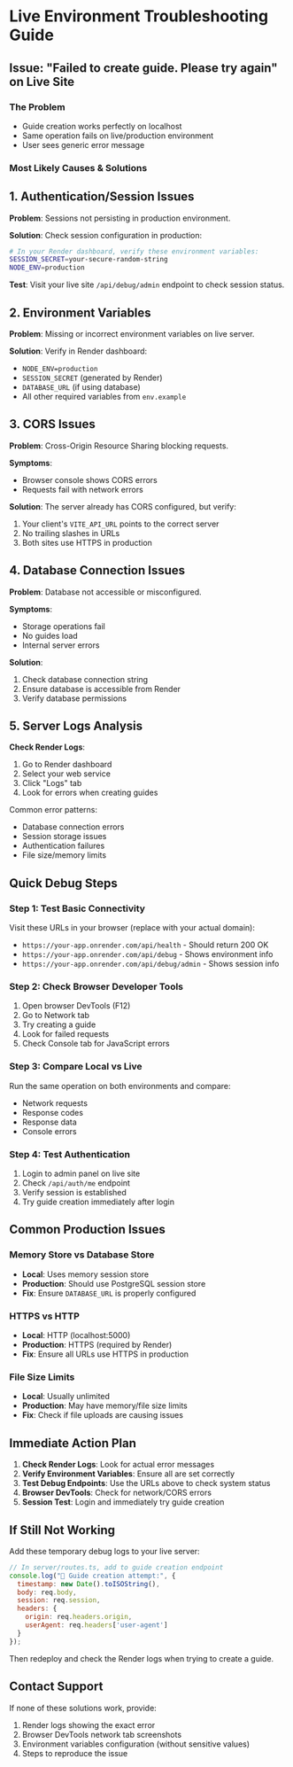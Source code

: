 # Live Environment Troubleshooting Guide

## Issue: "Failed to create guide. Please try again" on Live Site

### The Problem
- Guide creation works perfectly on localhost
- Same operation fails on live/production environment
- User sees generic error message

### Most Likely Causes & Solutions

## 1. Authentication/Session Issues

**Problem**: Sessions not persisting in production environment.

**Solution**: Check session configuration in production:

```bash
# In your Render dashboard, verify these environment variables:
SESSION_SECRET=your-secure-random-string
NODE_ENV=production
```

**Test**: Visit your live site `/api/debug/admin` endpoint to check session status.

## 2. Environment Variables

**Problem**: Missing or incorrect environment variables on live server.

**Solution**: Verify in Render dashboard:
- `NODE_ENV=production`
- `SESSION_SECRET` (generated by Render)
- `DATABASE_URL` (if using database)
- All other required variables from `env.example`

## 3. CORS Issues

**Problem**: Cross-Origin Resource Sharing blocking requests.

**Symptoms**: 
- Browser console shows CORS errors
- Requests fail with network errors

**Solution**: The server already has CORS configured, but verify:
1. Your client's `VITE_API_URL` points to the correct server
2. No trailing slashes in URLs
3. Both sites use HTTPS in production

## 4. Database Connection Issues

**Problem**: Database not accessible or misconfigured.

**Symptoms**:
- Storage operations fail
- No guides load
- Internal server errors

**Solution**: 
1. Check database connection string
2. Ensure database is accessible from Render
3. Verify database permissions

## 5. Server Logs Analysis

**Check Render Logs**:
1. Go to Render dashboard
2. Select your web service
3. Click "Logs" tab
4. Look for errors when creating guides

Common error patterns:
- Database connection errors
- Session storage issues
- Authentication failures
- File size/memory limits

## Quick Debug Steps

### Step 1: Test Basic Connectivity
Visit these URLs in your browser (replace with your actual domain):
- `https://your-app.onrender.com/api/health` - Should return 200 OK
- `https://your-app.onrender.com/api/debug` - Shows environment info
- `https://your-app.onrender.com/api/debug/admin` - Shows session info

### Step 2: Check Browser Developer Tools
1. Open browser DevTools (F12)
2. Go to Network tab
3. Try creating a guide
4. Look for failed requests
5. Check Console tab for JavaScript errors

### Step 3: Compare Local vs Live
Run the same operation on both environments and compare:
- Network requests
- Response codes
- Response data
- Console errors

### Step 4: Test Authentication
1. Login to admin panel on live site
2. Check `/api/auth/me` endpoint
3. Verify session is established
4. Try guide creation immediately after login

## Common Production Issues

### Memory Store vs Database Store
- **Local**: Uses memory session store
- **Production**: Should use PostgreSQL session store
- **Fix**: Ensure `DATABASE_URL` is properly configured

### HTTPS vs HTTP
- **Local**: HTTP (localhost:5000)
- **Production**: HTTPS (required by Render)
- **Fix**: Ensure all URLs use HTTPS in production

### File Size Limits
- **Local**: Usually unlimited
- **Production**: May have memory/file size limits
- **Fix**: Check if file uploads are causing issues

## Immediate Action Plan

1. **Check Render Logs**: Look for actual error messages
2. **Verify Environment Variables**: Ensure all are set correctly
3. **Test Debug Endpoints**: Use the URLs above to check system status
4. **Browser DevTools**: Check for network/CORS errors
5. **Session Test**: Login and immediately try guide creation

## If Still Not Working

Add these temporary debug logs to your live server:

```javascript
// In server/routes.ts, add to guide creation endpoint
console.log("🔧 Guide creation attempt:", {
  timestamp: new Date().toISOString(),
  body: req.body,
  session: req.session,
  headers: {
    origin: req.headers.origin,
    userAgent: req.headers['user-agent']
  }
});
```

Then redeploy and check the Render logs when trying to create a guide.

## Contact Support

If none of these solutions work, provide:
1. Render logs showing the exact error
2. Browser DevTools network tab screenshots
3. Environment variables configuration (without sensitive values)
4. Steps to reproduce the issue
